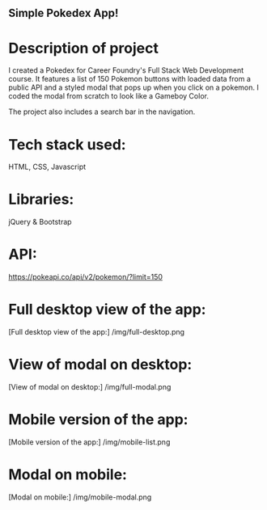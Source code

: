 ## Simple Pokedex App! 

# Description of project
I created a Pokedex for Career Foundry's Full Stack Web Development course. It features a list of 150 Pokemon buttons with loaded data from a public API and a styled modal that pops up when you click on a pokemon. I coded the modal from scratch to look like a Gameboy Color. 

The project also includes a search bar in the navigation. 

# Tech stack used: 
HTML, CSS, Javascript

# Libraries: 
jQuery & Bootstrap

# API: 
https://pokeapi.co/api/v2/pokemon/?limit=150


# Full desktop view of the app: 
[Full desktop view of the app:] 
/img/full-desktop.png

# View of modal on desktop: 
[View of modal on desktop:]
/img/full-modal.png

# Mobile version of the app: 
[Mobile version of the app:]
/img/mobile-list.png

# Modal on mobile: 
[Modal on mobile:]
/img/mobile-modal.png
